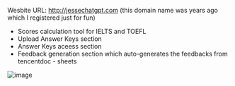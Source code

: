 Wesbite URL: http://jessechatgpt.com  (this domain name was years ago which I registered just for fun)

- Scores calculation tool for IELTS and TOEFL
- Upload Answer Keys section
- Answer Keys aceess section
- Feedback generation section which auto-generates the feedbacks from tencentdoc - sheets

![image](https://github.com/user-attachments/assets/d7c43370-566b-4e15-9005-4b682eac4ec1)
